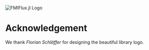 ![FMIFlux.jl Logo](https://github.com/ThummeTo/FMIFlux.jl/blob/main/logo/fmifluxjl_logo_640_320.png "FMIFlux.jl Logo")
# Acknowledgement
We thank *Florian Schläffer* for designing the beautiful library logo.
